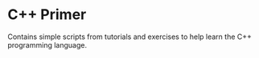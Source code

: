 # C++ Primer
Contains simple scripts from tutorials and exercises to help learn the C++ programming language.
